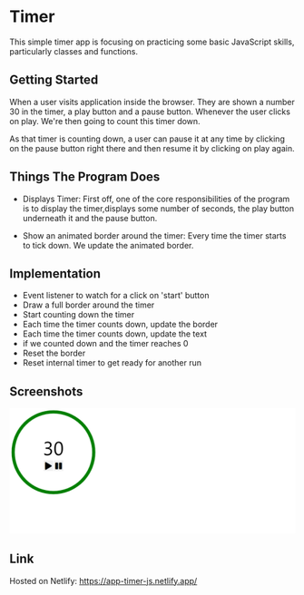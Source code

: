 
# Timer

This simple timer app is focusing on practicing some basic JavaScript skills, particularly classes and functions.

## Getting Started

When a user visits application inside the browser. They are shown a number 30 in the timer, a play button and a pause button. Whenever the user clicks on play. We're then going to count this timer down.

As that timer is counting down, a user can pause it at any time by clicking on the pause button right there and then resume it by clicking on play again.


## Things The Program Does


- Displays Timer: First off, one of the core responsibilities of the program is to display the timer,displays some number of seconds, the play button underneath it and the pause button.

- Show an animated border around the timer: Every time the timer starts to tick down. We update the animated border.


## Implementation

- Event listener to watch for a click on 'start' button
- Draw a full border around the timer
- Start counting down the timer
- Each time the timer counts down, update the border
- Each time the timer counts down, update the text
- if we counted down and the timer reaches 0
- Reset the border 
- Reset internal timer to get ready for another run
## Screenshots

![App Screenshot](https://github.com/ManahilSiddiqui/Timer/blob/main/ScreenShot/Timer.png?raw=true)




## Link

Hosted on Netlify: https://app-timer-js.netlify.app/

